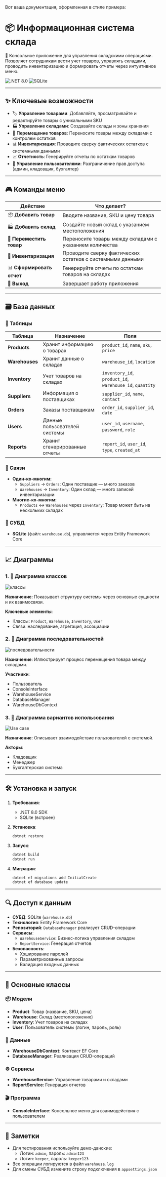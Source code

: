 Вот ваша документация, оформленная в стиле примера:

# 📦 Информационная система склада

🚀 Консольное приложение для управления складскими операциями. Позволяет сотрудникам вести учет товаров, управлять складами, проводить инвентаризацию и формировать отчеты через интуитивное меню.

![.NET 8.0](https://img.shields.io/badge/.NET-8.0-5C2D91?style=flat-square&logo=dotnet) ![SQLite](https://img.shields.io/badge/SQLite-003B57?style=flat-square&logo=sqlite)

---

## ✨ Ключевые возможности

- 🏷️ **Управление товарами**: Добавляйте, просматривайте и редактируйте товары с уникальными SKU
- 🏭 **Управление складами**: Создавайте склады и зоны хранения
- 🔄 **Перемещение товаров**: Переносите товары между складами с контролем остатков
- 📊 **Инвентаризация**: Проводите сверку фактических остатков с системными данными
- 📈 **Отчетность**: Генерируйте отчеты по остаткам товаров
- 👥 **Управление пользователями**: Разграничение прав доступа (админ, кладовщик, бухгалтер)

---

## 🎮 Команды меню

| Действие                  | Что делает?                                                           |
|---------------------------|----------------------------------------------------------------------|
| 📦 **Добавить товар**     | Вводите название, SKU и цену товара                                  |
| 🏭 **Добавить склад**     | Создайте новый склад с указанием местоположения                      |
| 🔄 **Переместить товар**  | Переносите товары между складами с указанием количества             |
| 📝 **Инвентаризация**     | Проводите сверку фактических остатков с системными данными           |
| 📊 **Сформировать отчет** | Генерируйте отчеты по остаткам товаров на складах                   |
| 🚪 **Выход**              | Завершает работу приложения                                         |

---

## 🗃️ База данных

### 📑 Таблицы

| Таблица          | Назначение                              | Поля                                                         |
|------------------|----------------------------------------|-------------------------------------------------------------|
| **Products**     | Хранит информацию о товарах            | `product_id`, `name`, `sku`, `price`                        |
| **Warehouses**   | Хранит данные о складах                | `warehouse_id`, `location`                                  |
| **Inventory**    | Учет товаров на складах                | `inventory_id`, `product_id`, `warehouse_id`, `quantity`    |
| **Suppliers**    | Информация о поставщиках               | `supplier_id`, `name`, `contact`                            |
| **Orders**       | Заказы поставщикам                     | `order_id`, `supplier_id`, `date`                           |
| **Users**        | Данные пользователей системы           | `user_id`, `username`, `password`, `role`                   |
| **Reports**      | Хранит сгенерированные отчеты          | `report_id`, `user_id`, `type`, `created_at`                |

### 🔗 Связи
- **Один-ко-многим**:
  - `Suppliers` → `Orders`: Один поставщик — много заказов
  - `Warehouses` → `Inventory`: Один склад — много записей инвентаризации
- **Многие-ко-многим**:
  - `Products` ↔ `Warehouses` через `Inventory`: Товар может быть на нескольких складах

### 💽 СУБД
- **SQLite** (файл: `warehouse.db`), управляется через Entity Framework Core

---

## 📈 Диаграммы

### 1. 🧱 Диаграмма классов
![классы](https://github.com/user-attachments/assets/182f5703-3659-4409-a3f3-59b8c010156c)

**Назначение**: Показывает структуру системы через основные сущности и их взаимосвязи.

**Ключевые элементы**:
- Классы: `Product`, `Warehouse`, `Inventory`, `User`
- Связи: наследование, агрегация, ассоциации

### 2. 🔄 Диаграмма последовательностей
![последовательности](https://github.com/user-attachments/assets/729d9502-2148-44b1-9cf8-f858c6daac3a)

**Назначение**: Иллюстрирует процесс перемещения товара между складами.

**Участники**:
- Пользователь
- ConsoleInterface
- WarehouseService
- DatabaseManager
- WarehouseDbContext

### 3. 🎯 Диаграмма вариантов использования
![Use case](https://github.com/user-attachments/assets/b53e9cf5-c27d-42fb-927c-69aaf17dc39f)

**Назначение**: Описывает взаимодействие пользователей с системой.

**Акторы**:
- Кладовщик
- Менеджер
- Бухгалтерская система

---

## 🛠️ Установка и запуск

1. **Требования**:
   - .NET 8.0 SDK
   - SQLite (встроен)

2. **Установка**:
   ```bash
   dotnet restore
   ```

3. **Запуск**:
   ```bash
   dotnet build
   dotnet run
   ```

4. **Миграции**:
   ```bash
   dotnet ef migrations add InitialCreate
   dotnet ef database update
   ```

---

## 🔍 Доступ к данным

- **СУБД**: SQLite (`warehouse.db`)
- **Технология**: Entity Framework Core
- **Репозиторий**: `DatabaseManager` реализует CRUD-операции
- **Сервисы**:
  - `WarehouseService`: Бизнес-логика управления складом
  - `ReportService`: Генерация отчетов
- **Безопасность**:
  - Хэширование паролей
  - Параметризованные запросы
  - Валидация входных данных

---

## 🧩 Основные классы

### 📦 Модели
- **Product**: Товар (название, SKU, цена)
- **Warehouse**: Склад (местоположение)
- **Inventory**: Учет товаров на складах
- **User**: Пользователь системы (логин, пароль, роль)

### 💾 Данные
- **WarehouseDbContext**: Контекст EF Core
- **DatabaseManager**: Реализация CRUD-операций

### ⚙️ Сервисы
- **WarehouseService**: Управление товарами и складами
- **ReportService**: Генерация отчетов

### 🎬 Программа
- **ConsoleInterface**: Консольное меню для взаимодействия с пользователем

---

## 📝 Заметки

- Для тестирования используйте демо-данские:
  - Логин: `admin`, пароль: `admin123`
  - Логин: `keeper`, пароль: `keeper123`
- Все операции логируются в файл `warehouse.log`
- Для смены СУБД измените строку подключения в `appsettings.json`

